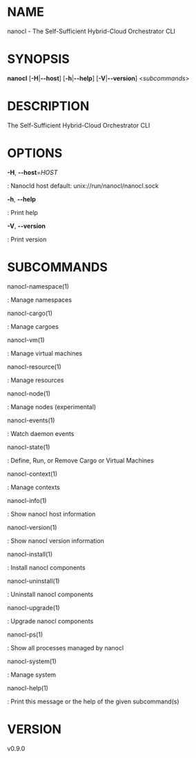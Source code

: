 # NAME

nanocl - The Self-Sufficient Hybrid-Cloud Orchestrator CLI

# SYNOPSIS

**nanocl** \[**-H**\|**\--host**\] \[**-h**\|**\--help**\]
\[**-V**\|**\--version**\] \<*subcommands*\>

# DESCRIPTION

The Self-Sufficient Hybrid-Cloud Orchestrator CLI

# OPTIONS

**-H**, **\--host**=*HOST*

:   Nanocld host default: unix://run/nanocl/nanocl.sock

**-h**, **\--help**

:   Print help

**-V**, **\--version**

:   Print version

# SUBCOMMANDS

nanocl-namespace(1)

:   Manage namespaces

nanocl-cargo(1)

:   Manage cargoes

nanocl-vm(1)

:   Manage virtual machines

nanocl-resource(1)

:   Manage resources

nanocl-node(1)

:   Manage nodes (experimental)

nanocl-events(1)

:   Watch daemon events

nanocl-state(1)

:   Define, Run, or Remove Cargo or Virtual Machines

nanocl-context(1)

:   Manage contexts

nanocl-info(1)

:   Show nanocl host information

nanocl-version(1)

:   Show nanocl version information

nanocl-install(1)

:   Install nanocl components

nanocl-uninstall(1)

:   Uninstall nanocl components

nanocl-upgrade(1)

:   Upgrade nanocl components

nanocl-ps(1)

:   Show all processes managed by nanocl

nanocl-system(1)

:   Manage system

nanocl-help(1)

:   Print this message or the help of the given subcommand(s)

# VERSION

v0.9.0
